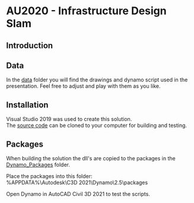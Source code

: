 # AU2020 - Infrastructure Design Slam

## Introduction

## Data

In the [data](https://github.com/TUCRAIL/AU2020/tree/master/data) folder you will find the drawings and dynamo script used in the presentation. Feel free to adjust and play with them as you like.

## Installation

Visual Studio 2019 was used to create this solution.  
The [source code](https://github.com/TUCRAIL/AU2020/tree/master/src) can be cloned to your computer for building and testing.
  
## Packages
When building the solution the dll's are copied to the packages in the [Dynamo_Packages](https://github.com/TUCRAIL/AU2020/tree/master/src/Dynamo_Packages) folder.  

Place the packages into this folder:  
%APPDATA%\Autodesk\C3D 2021\Dynamo\2.5\packages

Open Dynamo in AutoCAD Civil 3D 2021 to test the scripts.